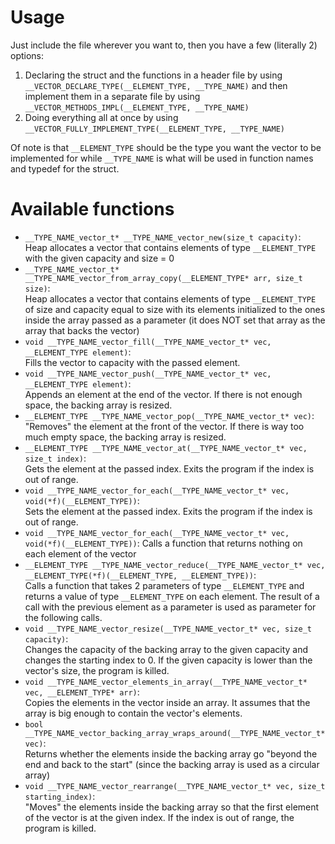 # Usage
Just include the file wherever you want to, then you have a few (literally 2) options:  
1. Declaring the struct and the functions in a header file by using ```__VECTOR_DECLARE_TYPE(__ELEMENT_TYPE, __TYPE_NAME)``` and then implement them in a separate file by using ```__VECTOR_METHODS_IMPL(__ELEMENT_TYPE, __TYPE_NAME)```
2. Doing everything all at once by using ```__VECTOR_FULLY_IMPLEMENT_TYPE(__ELEMENT_TYPE, __TYPE_NAME)```

Of note is that ```__ELEMENT_TYPE``` should be the type you want the vector to be implemented for while ```__TYPE_NAME``` is what will be used in function names and typedef for the struct.
# Available functions
- ```__TYPE_NAME_vector_t* __TYPE_NAME_vector_new(size_t capacity)```:  
Heap allocates a vector that contains elements of type ```__ELEMENT_TYPE``` with the given capacity and size = 0
- ```__TYPE_NAME_vector_t* __TYPE_NAME_vector_from_array_copy(__ELEMENT_TYPE* arr, size_t size)```:  
Heap allocates a vector that contains elements of type ```__ELEMENT_TYPE``` of size and capacity equal to size with its elements initialized to the ones inside the array passed as a parameter (it does NOT set that array as the array that backs the vector)
- ```void __TYPE_NAME_vector_fill(__TYPE_NAME_vector_t* vec, __ELEMENT_TYPE element)```:  
Fills the vector to capacity with the passed element.
- ```void __TYPE_NAME_vector_push(__TYPE_NAME_vector_t* vec, __ELEMENT_TYPE element)```:  
Appends an element at the end of the vector. If there is not enough space, the backing array is resized.
- ```__ELEMENT_TYPE __TYPE_NAME_vector_pop(__TYPE_NAME_vector_t* vec)```:  
"Removes" the element at the front of the vector. If there is way too much empty space, the backing array is resized.
- ```__ELEMENT_TYPE __TYPE_NAME_vector_at(__TYPE_NAME_vector_t* vec, size_t index)```:  
Gets the element at the passed index. Exits the program if the index is out of range.
- ```void __TYPE_NAME_vector_for_each(__TYPE_NAME_vector_t* vec, void(*f)(__ELEMENT_TYPE))```:  
Sets the element at the passed index. Exits the program if the index is out of range.
- ```void __TYPE_NAME_vector_for_each(__TYPE_NAME_vector_t* vec, void(*f)(__ELEMENT_TYPE))```:
Calls a function that returns nothing on each element of the vector
- ```__ELEMENT_TYPE __TYPE_NAME_vector_reduce(__TYPE_NAME_vector_t* vec, __ELEMENT_TYPE(*f)(__ELEMENT_TYPE, __ELEMENT_TYPE))```:  
Calls a function that takes 2 parameters of type ```__ELEMENT_TYPE``` and returns a value of type ```__ELEMENT_TYPE``` on each element. The result of a call with the previous element as a parameter is used as parameter for the following calls.
- ```void __TYPE_NAME_vector_resize(__TYPE_NAME_vector_t* vec, size_t capacity)```:  
Changes the capacity of the backing array to the given capacity and changes the starting index to 0. If the given capacity is lower than the vector's size, the program is killed.
- ```void __TYPE_NAME_vector_elements_in_array(__TYPE_NAME_vector_t* vec, __ELEMENT_TYPE* arr)```:  
Copies the elements in the vector inside an array. It assumes that the array is big enough to contain the vector's elements.
- ```bool __TYPE_NAME_vector_backing_array_wraps_around(__TYPE_NAME_vector_t* vec)```:  
Returns whether the elements inside the backing array go "beyond the end and back to the start" (since the backing array is used as a circular array)
- ```void __TYPE_NAME_vector_rearrange(__TYPE_NAME_vector_t* vec, size_t starting_index)```:  
"Moves" the elements inside the backing array so that the first element of the vector is at the given index.
If the index is out of range, the program is killed.